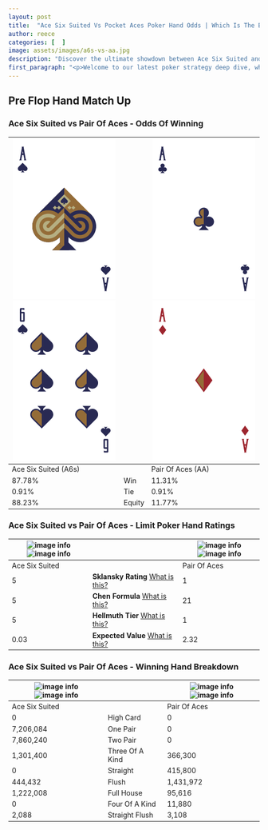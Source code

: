 ```yaml
---
layout: post
title:  "Ace Six Suited Vs Pocket Aces Poker Hand Odds | Which Is The Better Hand In Poker? A Complete Guide"
author: reece
categories: [  ]
image: assets/images/a6s-vs-aa.jpg
description: "Discover the ultimate showdown between Ace Six Suited and Pair Of Aces in poker! Uncover the odds, strategies, and scenarios where one hand triumphs over the other. Get ready to up your poker game with this thrilling analysis."
first_paragraph: "<p>Welcome to our latest poker strategy deep dive, where we're pitting two distinct hands against each other in a high-stakes showdown: Ace Six Suited vs Pair Of Aces.</p><p>In the dynamic world of poker, every decision counts, and knowing which hand holds the upper hand is key to your success at the table.</p><p>In this article, we'll dissect these two hands, explore the scenarios where one dominates the other, and equip you with the knowledge to make strategic choices that can tip the odds in your favor.</p><p>Get ready to unravel the intriguing dynamics of these poker hands and elevate your game to new heights.</p>"
---
```




[comment]: # (sp0)

## Pre Flop Hand Match Up

<div class="table hand-ratings" markdown="1"> 



### Ace Six Suited vs Pair Of Aces - Odds Of Winning


    
| ![image info](assets/images/hand1/a.png) ![image info](assets/images/hand1/6.png) |  | ![image info](assets/images/hand2/a.png) ![image info](assets/images/hand2/ao.png) |
| -------- | -------- | -------- |
| Ace Six Suited (A6s) |  | Pair Of Aces (AA) |
| 87.78% | Win | 11.31% |
| 0.91% | Tie | 0.91% |
| 88.23% | Equity | 11.77% |




[comment]: # (sp1)



### Ace Six Suited vs Pair Of Aces - Limit Poker Hand Ratings


    
| ![image info](https://www.riverpairs.com/assets/images/hand1/a.png) ![image info](https://www.riverpairs.com/assets/images/hand1/6.png) |  | ![image info](https://www.riverpairs.com/assets/images/hand2/a.png) ![image info](https://www.riverpairs.com/assets/images/hand2/ao.png) |
| -------- | -------- | -------- |
| Ace Six Suited |  | Pair Of Aces |
| 5 | **Sklansky Rating** [What is this?](/sklansky-rating-explained) | 1 |
| 5 | **Chen Formula** [What is this?](/chen-formula-explained) | 21 |
| 5 | **Hellmuth Tier** [What is this?](/Hellmuth-tier-explained) | 1 |
| 0.03 | **Expected Value** [What is this?](/expected-value-explained) | 2.32 |




[comment]: # (sp2)



### Ace Six Suited vs Pair Of Aces - Winning Hand Breakdown


    
| ![image info](https://www.riverpairs.com/assets/images/hand1/a.png) ![image info](https://www.riverpairs.com/assets/images/hand1/6.png) |  | ![image info](https://www.riverpairs.com/assets/images/hand2/a.png) ![image info](https://www.riverpairs.com/assets/images/hand2/ao.png) |
| -------- | -------- | -------- |
| Ace Six Suited |  | Pair Of Aces |
| 0 | High Card | 0 |
| 7,206,084 | One Pair | 0 |
| 7,860,240 | Two Pair | 0 |
| 1,301,400 | Three Of A Kind | 366,300 |
| 0 | Straight | 415,800 |
| 444,432 | Flush | 1,431,972 |
| 1,222,008 | Full House | 95,616 |
| 0 | Four Of A Kind | 11,880 |
| 2,088 | Straight Flush | 3,108 |




[comment]: # (sp3)



</div>

[comment]: # (sp4)



[comment]: # (sp5)

